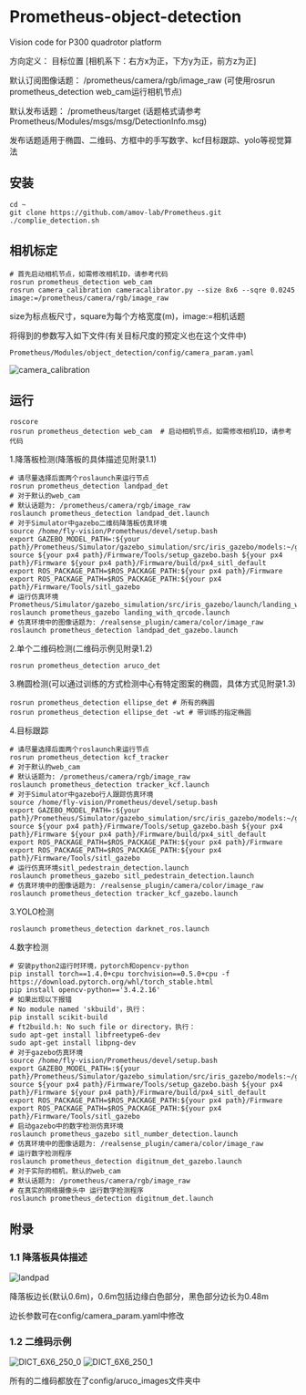 # Prometheus-object-detection
Vision code for P300 quadrotor platform

方向定义： 目标位置 [相机系下：右方x为正，下方y为正，前方z为正]

默认订阅图像话题： /prometheus/camera/rgb/image_raw  (可使用rosrun prometheus_detection web_cam运行相机节点)

默认发布话题：  /prometheus/target (话题格式请参考Prometheus/Modules/msgs/msg/DetectionInfo.msg)

发布话题适用于椭圆、二维码、方框中的手写数字、kcf目标跟踪、yolo等视觉算法

## 安装
```
cd ~
git clone https://github.com/amov-lab/Prometheus.git
./complie_detection.sh
```

## 相机标定
```
# 首先启动相机节点，如需修改相机ID，请参考代码
rosrun prometheus_detection web_cam
rosrun camera_calibration cameracalibrator.py --size 8x6 --sqre 0.0245 image:=/prometheus/camera/rgb/image_raw
```
size为标点板尺寸，square为每个方格宽度(m)，image:=相机话题

将得到的参数写入如下文件(有关目标尺度的预定义也在这个文件中)
```
Prometheus/Modules/object_detection/config/camera_param.yaml
```
![camera_calibration](config/camera_calibration.png)

## 运行
```
roscore
rosrun prometheus_detection web_cam  # 启动相机节点，如需修改相机ID，请参考代码
```
1.降落板检测(降落板的具体描述见附录1.1)
```
# 请尽量选择后面两个roslaunch来运行节点
rosrun prometheus_detection landpad_det
# 对于默认的web_cam 
# 默认话题为: /prometheus/camera/rgb/image_raw
roslaunch prometheus_detection landpad_det.launch
# 对于Simulator中gazebo二维码降落板仿真环境
source /home/fly-vision/Prometheus/devel/setup.bash
export GAZEBO_MODEL_PATH=:${your path}/Prometheus/Simulator/gazebo_simulation/src/iris_gazebo/models:~/gazebo_models
source ${your px4 path}/Firmware/Tools/setup_gazebo.bash ${your px4 path}/Firmware ${your px4 path}/Firmware/build/px4_sitl_default
export ROS_PACKAGE_PATH=$ROS_PACKAGE_PATH:${your px4 path}/Firmware
export ROS_PACKAGE_PATH=$ROS_PACKAGE_PATH:${your px4 path}/Firmware/Tools/sitl_gazebo
# 运行仿真环境 Prometheus/Simulator/gazebo_simulation/src/iris_gazebo/launch/landing_with_qrcode.launch
roslaunch prometheus_gazebo landing_with_qrcode.launch
# 仿真环境中的图像话题为: /realsense_plugin/camera/color/image_raw
roslaunch prometheus_detection landpad_det_gazebo.launch
```
2.单个二维码检测(二维码示例见附录1.2)
```
rosrun prometheus_detection aruco_det
```
3.椭圆检测(可以通过训练的方式检测中心有特定图案的椭圆，具体方式见附录1.3)
```
rosrun prometheus_detection ellipse_det # 所有的椭圆
rosrun prometheus_detection ellipse_det -wt # 带训练的指定椭圆
```
4.目标跟踪
```
# 请尽量选择后面两个roslaunch来运行节点
rosrun prometheus_detection kcf_tracker
# 对于默认的web_cam 
# 默认话题为: /prometheus/camera/rgb/image_raw
roslaunch prometheus_detection tracker_kcf.launch
# 对于Simulator中gazebo行人跟踪仿真环境
source /home/fly-vision/Prometheus/devel/setup.bash
export GAZEBO_MODEL_PATH=:${your path}/Prometheus/Simulator/gazebo_simulation/src/iris_gazebo/models:~/gazebo_models
source ${your px4 path}/Firmware/Tools/setup_gazebo.bash ${your px4 path}/Firmware ${your px4 path}/Firmware/build/px4_sitl_default
export ROS_PACKAGE_PATH=$ROS_PACKAGE_PATH:${your px4 path}/Firmware
export ROS_PACKAGE_PATH=$ROS_PACKAGE_PATH:${your px4 path}/Firmware/Tools/sitl_gazebo
# 运行仿真环境sitl_pedestrain_detection.launch
roslaunch prometheus_gazebo sitl_pedestrain_detection.launch
# 仿真环境中的图像话题为: /realsense_plugin/camera/color/image_raw
roslaunch prometheus_detection tracker_kcf_gazebo.launch
```
3.YOLO检测
```
roslaunch prometheus_detection darknet_ros.launch
```
4.数字检测
```
# 安装python2运行时环境，pytorch和opencv-python
pip install torch==1.4.0+cpu torchvision==0.5.0+cpu -f https://download.pytorch.org/whl/torch_stable.html
pip install opencv-python=='3.4.2.16'
# 如果出现以下报错
# No module named 'skbuild'，执行：
pip install scikit-build
# ft2build.h: No such file or directory，执行：
sudo apt-get install libfreetype6-dev
sudo apt-get install libpng-dev
# 对于gazebo仿真环境
source /home/fly-vision/Prometheus/devel/setup.bash
export GAZEBO_MODEL_PATH=:${your path}/Prometheus/Simulator/gazebo_simulation/src/iris_gazebo/models:~/gazebo_models
source ${your px4 path}/Firmware/Tools/setup_gazebo.bash ${your px4 path}/Firmware ${your px4 path}/Firmware/build/px4_sitl_default
export ROS_PACKAGE_PATH=$ROS_PACKAGE_PATH:${your px4 path}/Firmware
export ROS_PACKAGE_PATH=$ROS_PACKAGE_PATH:${your px4 path}/Firmware/Tools/sitl_gazebo
# 启动gazebo中的数字检测仿真环境
roslaunch prometheus_gazebo sitl_number_detection.launch
# 仿真环境中的图像话题为: /realsense_plugin/camera/color/image_raw
# 运行数字检测程序
roslaunch prometheus_detection digitnum_det_gazebo.launch
# 对于实际的相机，默认的web_cam 
# 默认话题为: /prometheus/camera/rgb/image_raw
# 在真实的网络摄像头中 运行数字检测程序
roslaunch prometheus_detection digitnum_det.launch
```

## 附录
### 1.1 降落板具体描述

![landpad](config/landpad/landpad.png)

降落板边长(默认0.6m)，0.6m包括边缘白色部分，黑色部分边长为0.48m

边长参数可在config/camera_param.yaml中修改

### 1.2 二维码示例

![DICT_6X6_250_0](config/aruco_images/DICT_6X6_250_0.png)
![DICT_6X6_250_1](config/aruco_images/DICT_6X6_250_1.png)

所有的二维码都放在了config/aruco_images文件夹中
